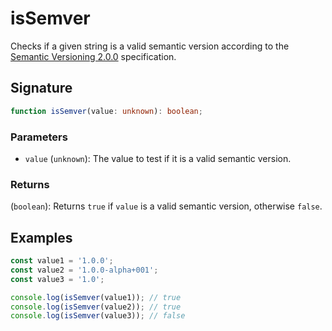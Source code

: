 # isSemver

Checks if a given string is a valid semantic version according to the [Semantic Versioning 2.0.0](https://semver.org/) specification.

## Signature

```typescript
function isSemver(value: unknown): boolean;
```

### Parameters

- `value` (`unknown`): The value to test if it is a valid semantic version.

### Returns

(`boolean`): Returns `true` if `value` is a valid semantic version, otherwise `false`.

## Examples

```typescript
const value1 = '1.0.0';
const value2 = '1.0.0-alpha+001';
const value3 = '1.0';

console.log(isSemver(value1)); // true
console.log(isSemver(value2)); // true
console.log(isSemver(value3)); // false
```

